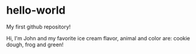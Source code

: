 # hello-world
My first github repository!

Hi, I'm John and my favorite ice cream flavor, animal and color are: cookie dough, frog and green!
